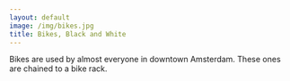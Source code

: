 ```yaml
---
layout: default
image: /img/bikes.jpg
title: Bikes, Black and White
---
```

Bikes are used by almost everyone in downtown Amsterdam. These ones are chained to a bike rack.